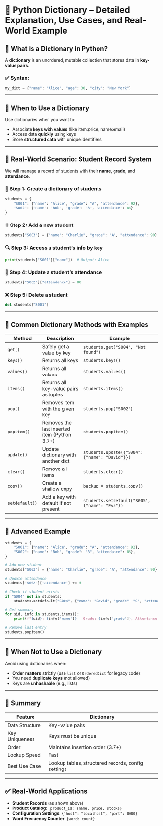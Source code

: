 
# 📘 Python Dictionary – Detailed Explanation, Use Cases, and Real-World Example

## 🔹 What is a Dictionary in Python?

A **dictionary** is an unordered, mutable collection that stores data in **key-value pairs**.

### ✅ Syntax:
```python
my_dict = {"name": "Alice", "age": 30, "city": "New York"}
```

---

## 🔹 When to Use a Dictionary

Use dictionaries when you want to:
- Associate **keys with values** (like item:price, name:email)
- Access data **quickly** using keys
- Store **structured data** with unique identifiers

---

## 🔹 Real-World Scenario: Student Record System

We will manage a record of students with their **name**, **grade**, and **attendance**.

### 🧱 Step 1: Create a dictionary of students
```python
students = {
    "S001": {"name": "Alice", "grade": "A", "attendance": 92},
    "S002": {"name": "Bob", "grade": "B", "attendance": 85}
}
```

### ➕ Step 2: Add a new student
```python
students["S003"] = {"name": "Charlie", "grade": "A", "attendance": 90}
```

### 🔍 Step 3: Access a student’s info by key
```python
print(students["S001"]["name"])  # Output: Alice
```

### 📝 Step 4: Update a student’s attendance
```python
students["S002"]["attendance"] = 88
```

### ❌ Step 5: Delete a student
```python
del students["S001"]
```

---

## 🔹 Common Dictionary Methods with Examples

| Method           | Description                                    | Example |
|------------------|------------------------------------------------|---------|
| `get()`          | Safely get a value by key                      | `students.get("S004", "Not found")` |
| `keys()`         | Returns all keys                               | `students.keys()` |
| `values()`       | Returns all values                             | `students.values()` |
| `items()`        | Returns all key-value pairs as tuples          | `students.items()` |
| `pop()`          | Removes item with the given key                | `students.pop("S002")` |
| `popitem()`      | Removes the last inserted item (Python 3.7+)   | `students.popitem()` |
| `update()`       | Update dictionary with another dict            | `students.update({"S004": {"name": "David"}})` |
| `clear()`        | Remove all items                               | `students.clear()` |
| `copy()`         | Create a shallow copy                          | `backup = students.copy()` |
| `setdefault()`   | Add a key with default if not present          | `students.setdefault("S005", {"name": "Eva"})` |

---

## 🔹 Advanced Example

```python
students = {
    "S001": {"name": "Alice", "grade": "A", "attendance": 92},
    "S002": {"name": "Bob", "grade": "B", "attendance": 85},
}

# Add new student
students["S003"] = {"name": "Charlie", "grade": "A", "attendance": 90}

# Update attendance
students["S002"]["attendance"] += 5

# Check if student exists
if "S004" not in students:
    students.setdefault("S004", {"name": "David", "grade": "C", "attendance": 70})

# Get summary
for sid, info in students.items():
    print(f"{sid}: {info['name']} - Grade: {info['grade']}, Attendance: {info['attendance']}%")

# Remove last entry
students.popitem()
```

---

## 🔹 When Not to Use a Dictionary

Avoid using dictionaries when:
- **Order matters** strictly (use `list` or `OrderedDict` for legacy code)
- You need **duplicate keys** (not allowed)
- Keys are **unhashable** (e.g., lists)

---

## 🔹 Summary

| Feature          | Dictionary                    |
|------------------|-------------------------------|
| Data Structure   | Key-value pairs               |
| Key Uniqueness   | Keys must be unique           |
| Order            | Maintains insertion order (3.7+) |
| Lookup Speed     | Fast                          |
| Best Use Case    | Lookup tables, structured records, config settings |

---

## ✅ Real-World Applications

- **Student Records** (as shown above)
- **Product Catalog**: `{product_id: {name, price, stock}}`
- **Configuration Settings**: `{"host": "localhost", "port": 8080}`
- **Word Frequency Counter**: `{word: count}`

